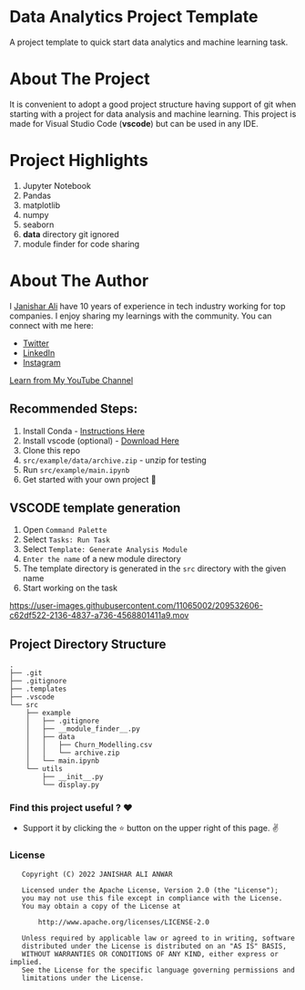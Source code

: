 # Data Analytics Project Template
A project template to quick start data analytics and machine learning task.

# About The Project
It is convenient to adopt a good project structure having support of git when starting with a project for data analysis and machine learning. This project is made for Visual Studio Code (**vscode**) but can be used in any IDE.

# Project Highlights
1. Jupyter Notebook
2. Pandas
3. matplotlib
4. numpy
5. seaborn
6. **data** directory git ignored
7. module finder for code sharing

# About The Author
I [Janishar Ali](https://janisharali.com) have 10 years of experience in tech industry working for top companies. I enjoy sharing my learnings with the community. You can connect with me here:
* [Twitter](https://twitter.com/janisharali)
* [LinkedIn](https://www.linkedin.com/in/janishar-ali)
* [Instagram](https://www.instagram.com/janisharali)

[Learn from My YouTube Channel](https://www.youtube.com/@janisharali)

## Recommended Steps:

1. Install Conda - [Instructions Here](https://conda.io/projects/conda/en/latest/user-guide/install/index.html)
2. Install vscode (optional) - [Download Here](https://code.visualstudio.com/download)
3. Clone this repo
4. `src/example/data/archive.zip` - unzip for testing
5. Run `src/example/main.ipynb`
6. Get started with your own project 🥳

## VSCODE template generation
1. Open `Command Palette`
2. Select `Tasks: Run Task`
3. Select `Template: Generate Analysis Module`
4. `Enter the name` of a new module directory
5. The template directory is generated in the `src` directory with the given name
6. Start working on the task


https://user-images.githubusercontent.com/11065002/209532606-c62df522-2136-4837-a736-4568801411a9.mov

## Project Directory Structure
```
.
├── .git
├── .gitignore
├── .templates
├── .vscode
└── src
    ├── example
    │   ├── .gitignore
    │   ├── __module_finder__.py
    │   ├── data
    │   │   ├── Churn_Modelling.csv
    │   │   └── archive.zip
    │   └── main.ipynb
    └── utils
        ├── __init__.py
        └── display.py
```
 
### Find this project useful ? :heart:
* Support it by clicking the :star: button on the upper right of this page. :v:

### License
```
   Copyright (C) 2022 JANISHAR ALI ANWAR

   Licensed under the Apache License, Version 2.0 (the "License");
   you may not use this file except in compliance with the License.
   You may obtain a copy of the License at

       http://www.apache.org/licenses/LICENSE-2.0

   Unless required by applicable law or agreed to in writing, software
   distributed under the License is distributed on an "AS IS" BASIS,
   WITHOUT WARRANTIES OR CONDITIONS OF ANY KIND, either express or implied.
   See the License for the specific language governing permissions and
   limitations under the License.
```

